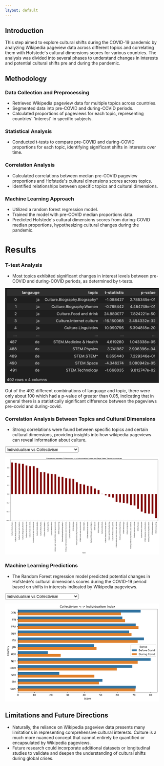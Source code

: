 ```yaml
---
layout: default
---
```


## Introduction
This step aimed to explore cultural shifts during the COVID-19 pandemic by analyzing Wikipedia pageview data across different topics and correlating them with Hofstede's cultural dimensions scores for various countries. The analysis was divided into several phases to understand changes in interests and potential cultural shifts pre and during the pandemic.

## Methodology
### Data Collection and Preprocessing

- Retrieved Wikipedia pageview data for multiple topics across countries.
- Segmented data into pre-COVID and during-COVID periods.
- Calculated proportions of pageviews for each topic, representing countries' 'interest' in specific subjects.

### Statistical Analysis
- Conducted t-tests to compare pre-COVID and during-COVID proportions for each topic, identifying significant shifts in interests over time.

### Correlation Analysis
- Calculated correlations between median pre-COVID pageview proportions and Hofstede's cultural dimensions scores across topics.
- Identified relationships between specific topics and cultural dimensions.

### Machine Learning Approach
- Utilized a random forest regression model.
- Trained the model with pre-COVID median proportions data.
- Predicted Hofstede's cultural dimensions scores from during-COVID median proportions, hypothesizing cultural changes during the pandemic.

# Results
### T-test Analysis
- Most topics exhibited significant changes in interest levels between pre-COVID and during-COVID periods, as determined by t-tests.
<p id='idv_corr' align='center' style="display: block;" >
<img src="images/hofstede/t_test.png" alt="t_test"/>
</p>
Out of the 492 different combinations of language and topic, there were only about 100 which had a p-value of greater than 0.05, indicating that in general there is a statistically significant difference between the pageviews pre-covid and during-covid.


### Correlation Analysis Between Topics and Cultural Dimensions
- Strong correlations were found between specific topics and certain cultural dimensions, providing insights into how wikipedia pageviews can reveal information about culture.
<label for="map_select"></label>
<select id="correlation_selection">
    <option value = "map_idv_corr">Individualism vs Collectivism</option>
    <option value = "map_ivr_corr">Indulgence vs Restraint</option>
    <option value = "map_ltowvs_corr">Long Term vs Short Term Orientation</option>
    <option value = "map_mas_corr">Masculinity vs Femininity</option>
    <option value = "map_pdi_corr">Power Distance Index</option>
    <option value = "map_uai_corr">Uncertainty Avoidance Index</option>
</select>

<p id='idv_corr' align='center' style="display: block;" >
<img src="images/hofstede/idv_correlation.png" alt="idv_correlation"/>
</p>

<p id='ivr_corr' align='center' style="display: none;" >
<img src="images/hofstede/ivr_correlation.png" alt="ivr_correlation"/>
</p>

<p id='ltowvs_corr' align='center' style="display: none;" >
<img src="images/hofstede/ltowvs_correlation.png" alt="ltowvs_correlation"/>
</p>

<p id='mas_corr' align='center' style="display: none;" >
<img src="images/hofstede/mas_correlation.png" alt="mas_correlation"/>
</p>

<p id='uai_corr' align='center' style="display: none;" >
<img src="images/hofstede/uai_correlation.png" alt="uai_correlation"/>
</p>

### Machine Learning Predictions
- The Random Forest regression model predicted potential changes in Hofstede's cultural dimensions scores during the COVID-19 period based on shifts in interests indicated by Wikipedia pageviews.

<label for="map_select"></label>
<select id="covid_selection">
    <option value="map_idv_covid" selected="selected">Individualism vs Collectivism</option>
    <option value="map_ivr_covid">Indulgence vs Restraint</option>
    <option value="map_ltowvs_covid">Long Term vs Short Term Orientation</option>
    <option value="map_mas_covid">Masculinity vs Femininity</option>
    <option value="map_pdi_covid">Power Distance Index</option>
    <option value="map_uai_covid">Uncertainty Avoidance Index</option>
</select>

<p id='idv_covid' align='center' style="display: block;">
    <img src="images/hofstede/idv_covid.png" alt="idv_covid" />
</p>

<p id='ivr_covid' align='center' style="display: none;">
    <img src="images/hofstede/ivr_covid.png" alt="ivr_covid" />
</p>

<p id='ltowvs_covid' align='center' style="display: none;">
    <img src="images/hofstede/ltowvs_covid.png" alt="ltowvs_covid" />
</p>

<p id='mas_covid' align='center' style="display: none;">
    <img src="images/hofstede/mas_covid.png" alt="mas_covid" />
</p>

<p id='uai_covid' align='center' style="display: none;">
    <img src="images/hofstede/uai_covid.png" alt="uai_covid" />
</p>

## Limitations and Future Directions
- Naturally, the reliance on Wikipedia pageview data presents many limitations in representing comprehensive cultural interests. Culture is a much more nuanced concept that cannot entirely be quantified or encapsulated by Wikipedia pageviews. 
- Future research could incorporate additional datasets or longitudinal studies to validate and deepen the understanding of cultural shifts during global crises.

<script src='step3_js.js'></script>